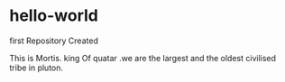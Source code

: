 # hello-world
first Repository Created

This is Mortis. king Of quatar .we are the largest and the oldest civilised tribe in pluton. 
